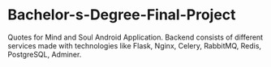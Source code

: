 # Bachelor-s-Degree-Final-Project
Quotes for Mind and Soul Android Application. Backend consists of different services made with technologies like Flask, Nginx, Celery, RabbitMQ, Redis, PostgreSQL, Adminer.
